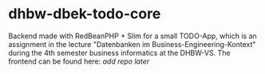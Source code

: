 # dhbw-dbek-todo-core
Backend made with RedBeanPHP + Slim for a small TODO-App, which is an assignment in the lecture "Datenbanken im Business-Engineering-Kontext" during the 4th semester business informatics at the DHBW-VS.
The frontend can be found here: *add repo later*

